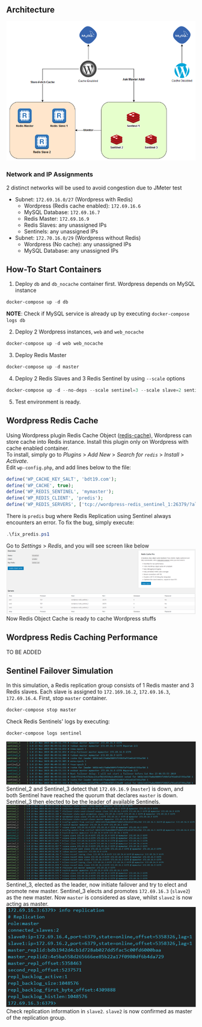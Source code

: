 ## Architecture
![Architecture](assets/architecture.png)
### Network and IP Assignments
2 distinct networks will be used to avoid congestion due to JMeter test
- Subnet: `172.69.16.0/27` (Wordpress with Redis)
  - Wordpress (Redis cache enabled): `172.69.16.6`
  - MySQL Database: `172.69.16.7`
  - Redis Master: `172.69.16.9`
  - Redis Slaves: any unassigned IPs
  - Sentinels: any unassigned IPs
- Subnet: `172.70.16.0/29` (Wordpress without Redis)
  - Wordpress (No cache): any unassigned IPs
  - MySQL Database: any unassigned IPs
## How-To Start Containers
1. Deploy `db` and `db_nocache` container first. Wordpress depends on MySQL instance 
```powershell
docker-compose up -d db
```
**NOTE**: Check if MySQL service is already up by executing `docker-compose logs db`

2. Deploy 2 Wordpress instances, `web` and `web_nocache`
```powershell
docker-compose up -d web web_nocache
```
3. Deploy Redis Master
```powershell
docker-compose up -d master
```
4. Deploy 2 Redis Slaves and 3 Redis Sentinel by using `--scale` options
```powershell
docker-compose up -d --no-deps --scale sentinel=3 --scale slave=2 sentinel slave
```
5. Test environment is ready.
## Wordpress Redis Cache
Using Wordpress plugin Redis Cache Object ([redis-cache](https://wordpress.org/plugins/redis-cache/)), Wordpress can store cache into Redis instance. Install this plugin only on Wordpress with cache enabled container.  
To install, simply go to *Plugins* > *Add New* > *Search for `redis`* > *Install* > *Activate*.  
Edit `wp-config.php`, and add lines below to the file:
```php
define('WP_CACHE_KEY_SALT', 'bdt19.com');
define('WP_CACHE', true);
define('WP_REDIS_SENTINEL', 'mymaster');
define('WP_REDIS_CLIENT', 'predis');
define('WP_REDIS_SERVERS', ['tcp://wordpress-redis_sentinel_1:26379/?alias=sen1', 'tcp://wordpress-redis_sentinel_2:26379/?alias=sen2', 'tcp://wordpress-redis_sentinel_3:26379/?alias=sen3']);
```
There is `predis` bug where Redis Replication using Sentinel always encounters an error. To fix the bug, simply execute:
```powershell
.\fix_predis.ps1
```
Go to *Settings* > *Redis*, and you will see screen like below
![Wordpress Redis Cache](assets/wp_redis_cache.png)
Now Redis Object Cache is ready to cache Wordpress stuffs
## Wordpress Redis Caching Performance
TO BE ADDED
## Sentinel Failover Simulation
In this simulation, a Redis replication group consists of 1 Redis master and 3 Redis slaves. Each slave is assigned to `172.169.16.2`, `172.69.16.3`, `172.69.16.4`. First, stop `master` container.
```powershell
docker-compose stop master
```
Check Redis Sentinels' logs by executing:
```powershell
docker-compose logs sentinel
```
![Sentinels Detect Redis Master Down](assets/sentinel_detect_master_down.png)
Sentinel_2 and Sentinel_3 detect that `172.69.16.9` (`master`) is down, and both Sentinel have reached the quorum that declares `master` is down. Sentinel_3 then elected to be the leader of available Sentinels.  
![Sentinels Elect New Master](assets/sentinel_switch_master.png)
Sentinel_3, elected as the leader, now initiate failover and try to elect and promote new master. Sentinel_3 elects and promotes `172.69.16.3` (`slave2`) as the new master. Now `master` is considered as slave, whilst `slave2` is now acting as master.  
![Slave is Now Master](assets/slave_is_now_master.png)  
Check replication information in `slave2`. `slave2` is now confirmed as master of the replication group.
